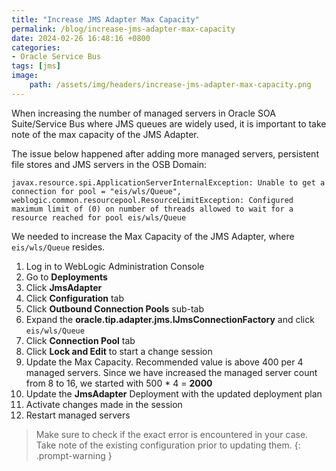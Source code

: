 ```yaml
---
title: "Increase JMS Adapter Max Capacity"
permalink: /blog/increase-jms-adapter-max-capacity
date: 2024-02-26 16:48:16 +0800
categories:
- Oracle Service Bus
tags: [jms] 
image:
    path: /assets/img/headers/increase-jms-adapter-max-capacity.png
---
```



When increasing the number of managed servers in Oracle SOA Suite/Service Bus where JMS queues are widely used, it is important to take note of the max capacity of the JMS Adapter.

The issue below happened after adding more managed servers, persistent file stores and JMS servers in the OSB Domain:

```
javax.resource.spi.ApplicationServerInternalException: Unable to get a connection for pool = "eis/wls/Queue", weblogic.common.resourcepool.ResourceLimitException: Configured maximum limit of (0) on number of threads allowed to wait for a resource reached for pool eis/wls/Queue
```

We needed to increase the Max Capacity of the JMS Adapter, where `eis/wls/Queue` resides.

1. Log in to WebLogic Administration Console
2. Go to **Deployments**
3. Click **JmsAdapter**
4. Click **Configuration** tab
5. Click **Outbound Connection Pools** sub-tab
6. Expand the **oracle.tip.adapter.jms.IJmsConnectionFactory** and click `eis/wls/Queue`
7. Click **Connection Pool** tab
8. Click **Lock and Edit** to start a change session
9. Update the Max Capacity. Recommended value is above 400 per 4 managed servers. Since we have increased the managed server count from 8 to 16, we started with 500 * 4 = **2000**
10. Update the **JmsAdapter** Deployment with the updated deployment plan
11. Activate changes made in the session
12. Restart managed servers

>Make sure to check if the exact error is encountered in your case. Take note of the existing configuration prior to updating them.
{: .prompt-warning }